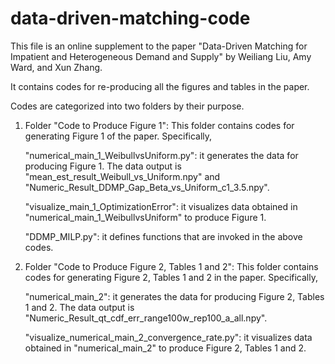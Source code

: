 # data-driven-matching-code
This file is an online supplement to the paper "Data-Driven Matching for Impatient and Heterogeneous Demand and Supply" by Weiliang Liu, Amy Ward, and Xun Zhang.

It contains codes for re-producing all the figures and tables in the paper.

Codes are categorized into two folders by their purpose.


1. Folder "Code to Produce Figure 1":
  This folder contains codes for generating Figure 1 of the paper. Specifically,

	"numerical_main_1_WeibullvsUniform.py": it generates the data for producing Figure 1. The data output is "mean_est_result_Weibull_vs_Uniform.npy" and 						"Numeric_Result_DDMP_Gap_Beta_vs_Uniform_c1_3.5.npy".

	"visualize_main_1_OptimizationError": it visualizes data obtained in "numerical_main_1_WeibullvsUniform" to produce Figure 1.

	"DDMP_MILP.py": it defines functions that are invoked in the above codes.
	

2. Folder "Code to Produce Figure 2, Tables 1 and 2":
  This folder contains codes for generating Figure 2, Tables 1 and 2 in the paper. Specifically,

	"numerical_main_2": it generates the data for producing Figure 2, Tables 1 and 2. The data output is "Numeric_Result_qt_cdf_err_range100w_rep100_a_all.npy".

	"visualize_numerical_main_2_convergence_rate.py": it visualizes data obtained in "numerical_main_2" to produce Figure 2, Tables 1 and 2.

	











